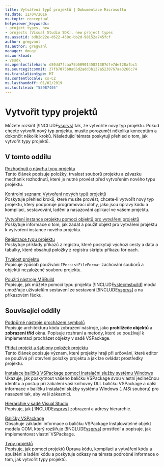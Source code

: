 ```yaml
---
title: Vytváření typů projektů | Dokumentace Microsoftu
ms.date: 11/04/2016
ms.topic: conceptual
helpviewer_keywords:
- project types, new
- projects [Visual Studio SDK], new project types
ms.assetid: bdb2d22e-d622-450c-bb2d-98152a745fcf
author: gregvanl
ms.author: gregvanl
manager: douge
ms.workload:
- vssdk
ms.openlocfilehash: d80dd7fcaa75b5090145821307dfe7def28afbc1
ms.sourcegitcommit: 37fb7075b0a65d2add3b137a5230767aa3266c74
ms.translationtype: MT
ms.contentlocale: cs-CZ
ms.lasthandoff: 01/02/2019
ms.locfileid: "53987405"
---
```

# <a name="create-project-types"></a>Vytvořit typy projektů
Můžete rozšířit [!INCLUDE[vsprvs](../../code-quality/includes/vsprvs_md.md)] tak, že vytvoříte nový typ projektu. Pokud chcete vytvořit nový typ projektu, musíte porozumět několika konceptům a dokončit několik kroků. Následující témata poskytují přehled o tom, jak vytvořit typy projektů.  
  
## <a name="in-this-section"></a>V tomto oddílu  
 [Rozhodnutí o návrhu typu projektu](../../extensibility/internals/project-type-design-decisions.md)  
 Tento článek popisuje položky, trvalost souborů projektu a závazku mechanik rozhodnutí, které je nutné provést před vytvořením nového typu projektu.  
  
 [Kontrolní seznam: Vytvoření nových typů projektů](../../extensibility/internals/checklist-creating-new-project-types.md)  
 Poskytuje přehled kroků, které musíte provést, chcete-li vytvořit nový typ projektu, který podporuje programovací úlohy, jako jsou úpravy kódu a kompilaci, sestavování, ladění a nasazování aplikací ve vašem projektu.  
  
 [Vytvoření instance projektu pomocí objektů pro vytváření projektů](../../extensibility/internals/creating-project-instances-by-using-project-factories.md)  
 Poskytuje informace o tom, jak zadat a použít objekt pro vytváření projektu k vytvoření instance nového projektu.  
  
 [Registrace typu projektu](../../extensibility/internals/registering-a-project-type.md)  
 Poskytuje příklady příkazů z registru, které poskytují výchozí cesty a data a tabulky, které obsahují položky z registru skriptu příkazu for each.  
  
 [Trvalost projektu](../../extensibility/internals/project-persistence.md)  
 Popisuje způsob používání `IPersistFileFormat` zachování souborů a objektů nezaložené souboru projektu.  
  
 [Použití nástroje MSBuild](../../extensibility/internals/using-msbuild.md)  
 Popisuje, jak můžete pomocí typu projektu [!INCLUDE[vstecmsbuild](../../extensibility/internals/includes/vstecmsbuild_md.md)] modul umožňuje uživatelům sestavení ze sestavení [!INCLUDE[vsprvs](../../code-quality/includes/vsprvs_md.md)] a na příkazovém řádku.  
  
## <a name="related-sections"></a>Související oddíly  
 [Podpůrné nástroje procházení symbolů](../../extensibility/internals/supporting-symbol-browsing-tools.md)  
 Popisuje architekturu kódu zobrazení nástroje, jako **prohlížeče objektů** a **zobrazení tříd** okna. Popisuje rozhraní a metody, které se používají k implementaci procházet objekty v sadě VSPackage.  
  
 [Přidat projekt a šablony položek projektu](../../extensibility/internals/adding-project-and-project-item-templates.md)  
 Tento článek popisuje význam, které projekty hrají při určování, které editor se používá při otevření položky projektu a jak lze ovládat prostředky projektu.  
  
 [Instalace balíčků VSPackage pomocí Instalační služby systému Windows](../../extensibility/internals/installing-vspackages-with-windows-installer.md)  
 Ukazuje, jak poskytnout vašeho balíčku VSPackage svou vlastní jedinečnou identitu a postup při zabalení vaší knihovny DLL balíčku VSPackage a další informace v balíčku Instalační služby systému Windows (*. MSI* souboru) pro nasazení tak, aby vaši zákazníci.  
  
 [Hierarchie v sadě Visual Studio](../../extensibility/internals/hierarchies-in-visual-studio.md)  
 Popisuje, jak [!INCLUDE[vsprvs](../../code-quality/includes/vsprvs_md.md)] zobrazení a adresy hierarchie.  
  
 [Balíčky VSPackage](../../extensibility/internals/vspackages.md)  
 Obsahuje základní informace o balíčku VSPackage Instalovatelné objekt modelu COM, který rozšiřuje [!INCLUDE[vsprvs](../../code-quality/includes/vsprvs_md.md)] prostředí a popisuje, jak implementovat vlastní VSPackage.  
  
 [Typy projektů](../../extensibility/internals/project-types.md)  
 Popisuje, jak pomocí projektů Úprava kódu, kompilaci a vytváření kódu a spuštění a ladění kódu a poskytuje odkazy na témata podrobné informace o tom, jak vytvořit typy projektů.